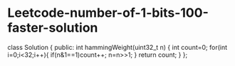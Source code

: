 # Leetcode-number-of-1-bits-100-faster-solution


class Solution {
public:
    int hammingWeight(uint32_t n) {
        int count=0;
        for(int i=0;i<32;i++){
            if(n&1==1)count++;
            n=n>>1;
        }
        return count;
    }
};
